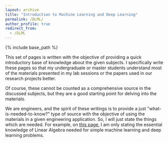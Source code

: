 ```yaml
---
layout: archive
title: "Introduction to Machine Learning and Deep Learning"
permalink: /DLML/
author_profile: true
redirect_from:
  - /DLML
---
```


{% include base_path %}

This set of pages is written with the objective of providing a quick introductory base of knowledge about the given subjects. I specifically write these pages so that my undergraduate or master students understand most of the materials presented in my lab sessions or the papers used in our research projects better. 

Of course, these cannot be counted as a comprehensive source in the discussed subjects, but they are a good starting point for delving into the materials. 

We are engineers, and the spirit of these writings is to provide a just "what-is-needed-to-know?" type of source with the objective of using the materials in a given engineering application. So, I will just state the things which are needed. For example, on [this page](https://rezaym.github.io/DLML/Linear_Algebra), I am only stating the essential knowledge of Linear Algebra needed for simple machine learning and deep learning problems. 
